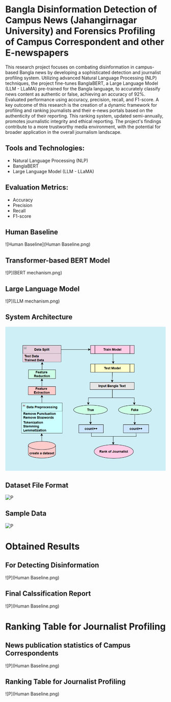# Bangla Disinformation Detection of Campus News (Jahangirnagar University) and Forensics Profiling of Campus Correspondent and other E-newspapers

This research project focuses on combating disinformation in campus-based Bangla news by developing a sophisticated detection and journalist profiling system. Utilizing advanced Natural Language Processing (NLP) techniques, the project fine-tunes BanglaBERT, a Large Language Model (LLM - LLaMA) pre-trained for the Bangla language, to accurately classify news content as authentic or false, achieving an accuracy of 92%. Evaluated performance using accuracy, precision, recall, and F1-score. A key outcome of this research is the creation of a dynamic framework for profiling and ranking journalists and their e-news portals based on the authenticity of their reporting. This ranking system, updated semi-annually, promotes journalistic integrity and ethical reporting. The project's findings contribute to a more trustworthy media environment, with the potential for broader application in the overall journalism landscape.

## Tools and Technologies:

* Natural Language Processing (NLP)
* BanglaBERT
* Large Language Model (LLM - LLaMA)

## Evaluation Metrics:

* Accuracy
* Precision
* Recall
* F1-score

## Human Baseline
![Human Baseline](Human Baseline.png)

## Transformer-based BERT Model
![P](BERT mechanism.png)

## Large Language Model
![P](LLM mechanism.png)

## System Architecture
![P](SystemArchitecture.png)

## Dataset File Format
![P](1.png)

## Sample Data
![P](2.png)

# Obtained Results

## For Detecting Disinformation
![P](Human Baseline.png)

## Final Calssification Report
![P](Human Baseline.png)

# Ranking Table for Journalist Profiling

## News publication statistics of Campus Correspondents
![P](Human Baseline.png)

## Ranking Table for Journalist Profiling
![P](Human Baseline.png)







